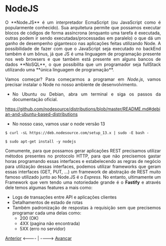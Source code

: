 # NodeJS
<div style="text-align: justify">
O **Node.JS** é um interpretador EcmaScript (ou JavaScript como é popularmente conhecido). Sua arquitetura permite que possamos executar blocos de códigos de forma assíncrona (enquanto uma tarefa é executada, outras podem ir sendo executadas/processadas em paralelo) o que dá um ganho de desempenho gigantesco nas aplicações feitas utilizando Node. A possibilidade de fazer com que o JavaScript seja executado no backEnd também é um bônus, já que JS é uma linguagem de programação presente nos web browsers e que também está presente em alguns bancos de dados **NoSQL**, o que possibilita que um programador seja fullStack utilizando uma **única linguagem de programação**.

Vamos começar? Para começarmos a programar em *Node.js*, vamos precisar instalar o Node no nosso ambiente de desenvolvimento.

- No Ubuntu ou Debian, abra um terminal e siga os passos da documentação oficial.

https://github.com/nodesource/distributions/blob/master/README.md#debian-and-ubuntu-based-distributions

- No nosso caso, vamos usar o node versão 13

```
$ curl -sL https://deb.nodesource.com/setup_13.x | sudo -E bash -

$ sudo apt-get install -y nodejs
```

Comumente, para que possamos gerar aplicações REST precisamos utilizar métodos presentes no protocolo HTTP, para que não precisemos gastar horas programando essas interfaces e estabelecendo as regras de negócio para utilização dessas interfaces, podemos utilizar frameworks que geram essas interfaces (GET, PUT, …) um framework de abstração de REST muito famoso utilizado junto ao Node.JS é o *Express*. No entanto, ultimamente um Framework que vem tendo uma notoriedade grande é o **Fastify** e através dele temos algumas features a mais como:

* Logs de transações entre API e aplicações clientes
* Detalhamentos de estado de rotas
* Também padronização de respostas à requisição sem que precisemos programar cada uma delas como:
  * 200 (OK)
  * 4XX (pagina não encontrada)
  * 5XX (erro no servidor)




[Anterior](./01Introducao.md) <---- | ----> [Avançar]()
</div>